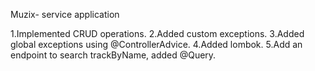 Muzix- service application

1.Implemented CRUD operations.
2.Added custom exceptions.
3.Added global exceptions using @ControllerAdvice.
4.Added lombok.
5.Add an endpoint to search trackByName, added @Query.
